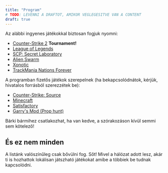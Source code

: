 ```yaml
---
title: "Program"
# TODO: LEVENNI A DRAFTOT, AMIKOR VEGLEGESITVE VAN A CONTENT
draft: true
---
```


Az alábbi ingyenes játékokkal biztosan fogjuk nyomni:

- [Counter-Strike 2](https://store.steampowered.com/app/730/CounterStrike_2/) **Tournament!**
- [League of Legends](https://www.leagueoflegends.com/)
- [SCP: Secret Laboratory](https://store.steampowered.com/app/700330/SCP_Secret_Laboratory/)
- [Alien Swarm](https://store.steampowered.com/app/630/Alien_Swarm/)
- [Xonotic](https://xonotic.org/)
- [TrackMania Nations Forever](https://store.steampowered.com/app/11020/TrackMania_Nations_Forever/)

A programban fizetős játékok szerepelnek (ha bekapcsolódnátok, kérjük, hivatalos forrásból szerezzétek be):

- [Counter-Strike: Source](https://store.steampowered.com/app/240/CounterStrike_Source/)
- [Minecraft](https://www.minecraft.net/)
- [Satisfactory](https://store.steampowered.com/app/526870/Satisfactory/)
- [Garry's Mod (Prop hunt)](https://store.steampowered.com/app/4000/Garrys_Mod/)

Bárki bármihez csatlakozhat, ha van kedve, a szórakozáson kívül semmi sem kötelező!

## És ez nem minden

A listánk valószínűleg csak bővülni fog. Sőt! Mivel a hálózat adott lesz, akár ti is hozhattok lokálisan játszható játékokat amibe a többiek be tudnak kapcsolódni.
